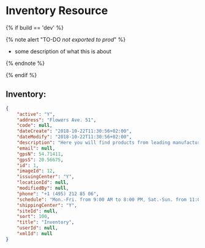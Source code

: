 # Inventory Resource

{% if build == 'dev' %}

{% note alert "TO-DO _not exported to prod_" %}

- some description of what this is about
  
{% endnote %}

{% endif %}

## Inventory:

```json
{
    "active": "Y",
    "address": "Flowers Ave. 51",
    "code": null,
    "dateCreate": "2018-10-22T11:30:56+02:00",
    "dateModify": "2018-10-22T11:30:56+02:00",
    "description": "Here you will find products from leading manufacturers around the world",
    "email": null,
    "gpsN": 54.71411,
    "gpsS": 20.56675,
    "id": 1,
    "imageId": 12,
    "issuingCenter": "Y",
    "locationId": null,
    "modifiedBy": null,
    "phone": "+1 (495) 212 85 06",
    "schedule": "Mon.-Fri. from 9:00 AM to 8:00 PM, Sat.-Sun. from 11:00 AM to 6:00 PM",
    "shippingCenter": "Y",
    "siteId": null,
    "sort": 100,
    "title": "Inventory",
    "userId": null,
    "xmlId": null
}
```